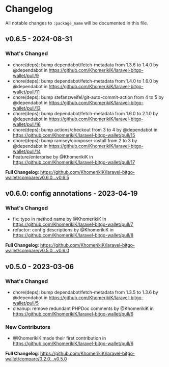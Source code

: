 # Changelog

All notable changes to `:package_name` will be documented in this file.

## v0.6.5 - 2024-08-31

### What's Changed

* chore(deps): bump dependabot/fetch-metadata from 1.3.6 to 1.4.0 by @dependabot in https://github.com/KhomerikiK/laravel-bitgo-wallet/pull/9
* chore(deps): bump dependabot/fetch-metadata from 1.4.0 to 1.6.0 by @dependabot in https://github.com/KhomerikiK/laravel-bitgo-wallet/pull/11
* chore(deps): bump stefanzweifel/git-auto-commit-action from 4 to 5 by @dependabot in https://github.com/KhomerikiK/laravel-bitgo-wallet/pull/13
* chore(deps): bump dependabot/fetch-metadata from 1.6.0 to 2.1.0 by @dependabot in https://github.com/KhomerikiK/laravel-bitgo-wallet/pull/16
* chore(deps): bump actions/checkout from 3 to 4 by @dependabot in https://github.com/KhomerikiK/laravel-bitgo-wallet/pull/15
* chore(deps): bump ramsey/composer-install from 2 to 3 by @dependabot in https://github.com/KhomerikiK/laravel-bitgo-wallet/pull/14
* Feature/enterprise by @KhomerikiK in https://github.com/KhomerikiK/laravel-bitgo-wallet/pull/17

**Full Changelog**: https://github.com/KhomerikiK/laravel-bitgo-wallet/compare/v0.6.0...v0.6.5

## v0.6.0: config annotations - 2023-04-19

### What's Changed

- fix: typo in method name by @KhomerikiK in https://github.com/KhomerikiK/laravel-bitgo-wallet/pull/7
- refactor: config descriptions by @KhomerikiK in https://github.com/KhomerikiK/laravel-bitgo-wallet/pull/8

**Full Changelog**: https://github.com/KhomerikiK/laravel-bitgo-wallet/compare/v0.5.0...v0.6.0

## v0.5.0 - 2023-03-06

### What's Changed

- chore(deps): bump dependabot/fetch-metadata from 1.3.5 to 1.3.6 by @dependabot in https://github.com/KhomerikiK/laravel-bitgo-wallet/pull/5
- cleanup: remove redundant PHPDoc comments by @KhomerikiK in https://github.com/KhomerikiK/laravel-bitgo-wallet/pull/6

### New Contributors

- @KhomerikiK made their first contribution in https://github.com/KhomerikiK/laravel-bitgo-wallet/pull/6

**Full Changelog**: https://github.com/KhomerikiK/laravel-bitgo-wallet/compare/0.2.0...v0.5.0
